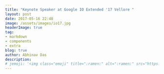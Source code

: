 ```yaml
---
title: "Keynote Speaker at Google IO Extended '17 Vellore "
layout: post
date: 2017-05-16 22:48
image: /assets/images/io17.jpg
headerImage: true
tag:
- markdown
- components
- extra
blog: true
author: Abhinav Das
description:
# jemoji: '<img class="emoji" title=":ramen:" alt=":ramen:" src="https://assets.github.com/images/icons/emoji/unicode/1f35c.png" height="20" width="20" align="absmiddle">'
---
```

